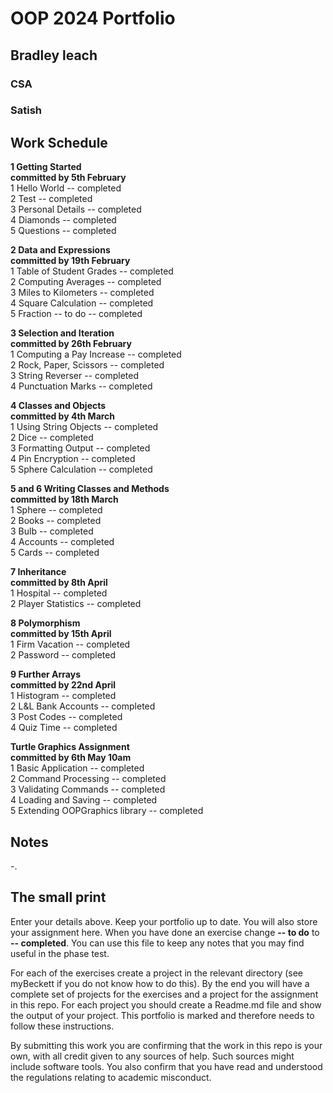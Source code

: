 
# OOP 2024 Portfolio
## Bradley leach
### CSA
### Satish



## Work Schedule
**1 Getting Started**\
**committed by 5th February**\
1 Hello World        -- completed\
2 Test               -- completed\
3 Personal Details   -- completed\
4 Diamonds           -- completed\
5 Questions          -- completed

**2 Data and Expressions**\
**committed by 19th February**\
1 Table of Student Grades  -- completed\
2 Computing Averages       -- completed\
3 Miles to Kilometers      -- completed\
4 Square Calculation       -- completed\
5 Fraction -- to do        -- completed

**3 Selection and Iteration**\
**committed by 26th February**\
1 Computing a Pay Increase   -- completed\
2 Rock, Paper, Scissors      -- completed\
3 String Reverser            -- completed\
4 Punctuation Marks          -- completed

**4 Classes and Objects**\
**committed by 4th March**\
1 Using String Objects     -- completed\
2 Dice                     -- completed\
3 Formatting Output        -- completed\
4 Pin Encryption           -- completed\
5 Sphere Calculation       -- completed

**5 and 6 Writing Classes and Methods**\
**committed by 18th March**\
1 Sphere       -- completed\
2 Books        -- completed\
3 Bulb         -- completed\
4 Accounts     -- completed\
5 Cards        -- completed

**7 Inheritance**\
**committed by 8th April**\
1 Hospital            -- completed\
2 Player Statistics   -- completed

**8 Polymorphism**\
**committed by 15th April**\
1 Firm Vacation           -- completed\
2 Password                -- completed

**9 Further Arrays**\
**committed by 22nd April**\
1 Histogram             -- completed\
2 L&L Bank Accounts     -- completed\
3 Post Codes            -- completed\
4 Quiz Time             -- completed

**Turtle Graphics Assignment**\
**committed by 6th May 10am**\
1 Basic Application                -- completed\
2 Command Processing               -- completed\
3 Validating Commands              -- completed\
4 Loading and Saving               -- completed\
5 Extending OOPGraphics library    -- completed

## Notes
-.

## The small print
Enter your details above. Keep your portfolio up to date. You will also store your assignment here.
When you have done an exercise change **-- to do** to **-- completed**.
You can use this file to keep any notes that you may find useful in the phase test.

For each of the exercises create a project in the relevant directory (see myBeckett if you do not know how to do this).
By the end you will have a complete set of projects for the exercises and a project for the assignment in this repo.
For each project you should create a Readme.md file and show the output of your project.
This portfolio is marked and therefore needs to follow these instructions.

By submitting this work you are confirming that the work in this repo is your own, with all credit given to any sources of help. Such sources might include software tools.
You also confirm that you have read and understood the regulations relating to academic misconduct.
